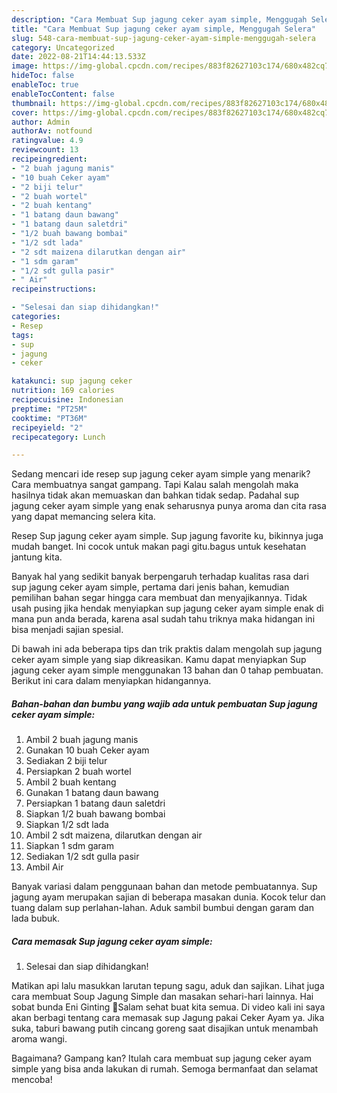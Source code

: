 ```yaml
---
description: "Cara Membuat Sup jagung ceker ayam simple, Menggugah Selera"
title: "Cara Membuat Sup jagung ceker ayam simple, Menggugah Selera"
slug: 548-cara-membuat-sup-jagung-ceker-ayam-simple-menggugah-selera
category: Uncategorized
date: 2022-08-21T14:44:13.533Z
image: https://img-global.cpcdn.com/recipes/883f82627103c174/680x482cq70/sup-jagung-ceker-ayam-simple-foto-resep-utama.jpg
hideToc: false
enableToc: true
enableTocContent: false
thumbnail: https://img-global.cpcdn.com/recipes/883f82627103c174/680x482cq70/sup-jagung-ceker-ayam-simple-foto-resep-utama.jpg
cover: https://img-global.cpcdn.com/recipes/883f82627103c174/680x482cq70/sup-jagung-ceker-ayam-simple-foto-resep-utama.jpg
author: Admin
authorAv: notfound
ratingvalue: 4.9
reviewcount: 13
recipeingredient:
- "2 buah jagung manis"
- "10 buah Ceker ayam"
- "2 biji telur"
- "2 buah wortel"
- "2 buah kentang"
- "1 batang daun bawang"
- "1 batang daun saletdri"
- "1/2 buah bawang bombai"
- "1/2 sdt lada"
- "2 sdt maizena dilarutkan dengan air"
- "1 sdm garam"
- "1/2 sdt gulla pasir"
- " Air"
recipeinstructions:

- "Selesai dan siap dihidangkan!"
categories:
- Resep
tags:
- sup
- jagung
- ceker

katakunci: sup jagung ceker 
nutrition: 169 calories
recipecuisine: Indonesian
preptime: "PT25M"
cooktime: "PT36M"
recipeyield: "2"
recipecategory: Lunch

---
```



Sedang mencari ide resep sup jagung ceker ayam simple yang menarik? Cara membuatnya sangat gampang. Tapi Kalau salah mengolah maka hasilnya tidak akan memuaskan dan bahkan tidak sedap. Padahal sup jagung ceker ayam simple yang enak seharusnya punya aroma dan cita rasa yang dapat memancing selera kita.


Resep Sup jagung ceker ayam simple. Sup jagung favorite ku, bikinnya juga mudah banget. Ini cocok untuk makan pagi gitu.bagus untuk kesehatan jantung kita.

Banyak hal yang sedikit banyak berpengaruh terhadap kualitas rasa dari sup jagung ceker ayam simple, pertama dari jenis bahan, kemudian pemilihan bahan segar hingga cara membuat dan menyajikannya. Tidak usah pusing jika hendak menyiapkan sup jagung ceker ayam simple enak di mana pun anda berada, karena asal sudah tahu triknya maka hidangan ini bisa menjadi sajian spesial.


Di bawah ini ada beberapa tips dan trik praktis dalam mengolah sup jagung ceker ayam simple yang siap dikreasikan. Kamu dapat menyiapkan Sup jagung ceker ayam simple menggunakan 13 bahan dan 0 tahap pembuatan. Berikut ini cara dalam menyiapkan hidangannya.

<!--inarticleads1-->

##### Bahan-bahan dan bumbu yang wajib ada untuk pembuatan Sup jagung ceker ayam simple:

1. Ambil 2 buah jagung manis
1. Gunakan 10 buah Ceker ayam
1. Sediakan 2 biji telur
1. Persiapkan 2 buah wortel
1. Ambil 2 buah kentang
1. Gunakan 1 batang daun bawang
1. Persiapkan 1 batang daun saletdri
1. Siapkan 1/2 buah bawang bombai
1. Siapkan 1/2 sdt lada
1. Ambil 2 sdt maizena, dilarutkan dengan air
1. Siapkan 1 sdm garam
1. Sediakan 1/2 sdt gulla pasir
1. Ambil  Air


Banyak variasi dalam penggunaan bahan dan metode pembuatannya. Sup jagung ayam merupakan sajian di beberapa masakan dunia. Kocok telur dan tuang dalam sup perlahan-lahan. Aduk sambil bumbui dengan garam dan lada bubuk. 

<!--inarticleads2-->

##### Cara memasak Sup jagung ceker ayam simple:


1. Selesai dan siap dihidangkan!

Matikan api lalu masukkan larutan tepung sagu, aduk dan sajikan. Lihat juga cara membuat Soup Jagung Simple dan masakan sehari-hari lainnya. Hai sobat bunda Eni Ginting 🥰Salam sehat buat kita semua. Di video kali ini saya akan berbagi tentang cara memasak sup Jagung pakai Ceker Ayam ya. Jika suka, taburi bawang putih cincang goreng saat disajikan untuk menambah aroma wangi. 

Bagaimana? Gampang kan? Itulah cara membuat sup jagung ceker ayam simple yang bisa anda lakukan di rumah. Semoga bermanfaat dan selamat mencoba!
